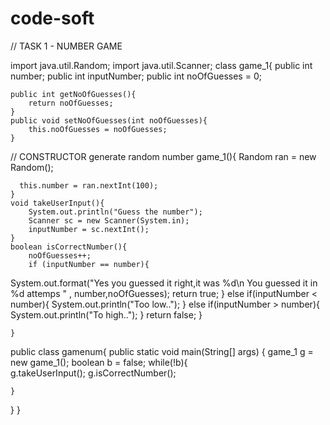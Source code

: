 # code-soft

// TASK 1 - NUMBER GAME 

import java.util.Random;
import java.util.Scanner;
class game_1{
    public int number;
    public int inputNumber;
    public int noOfGuesses = 0;

    public int getNoOfGuesses(){
        return noOfGuesses;
    }
    public void setNoOfGuesses(int noOfGuesses){
        this.noOfGuesses = noOfGuesses;
    }

// CONSTRUCTOR generate random number
     game_1(){
    Random ran = new Random();

      this.number = ran.nextInt(100);
    }
    void takeUserInput(){
        System.out.println("Guess the number");
        Scanner sc = new Scanner(System.in);
        inputNumber = sc.nextInt();
    }
    boolean isCorrectNumber(){
        noOfGuesses++;
        if (inputNumber == number){
System.out.format("Yes you guessed it right,it was %d\n You guessed it in %d attemps "
, number,noOfGuesses);
            return true;
        }
        else if(inputNumber < number){
            System.out.println("Too low..");
        }
        else if(inputNumber > number){
            System.out.println("To high..");
        }
         return false;
        }

    }
public class gamenum{
    public static void main(String[] args) {
        game_1 g = new game_1();
        boolean b = false;
        while(!b){  
        g.takeUserInput();
        g.isCorrectNumber();
        
    }
}
}

